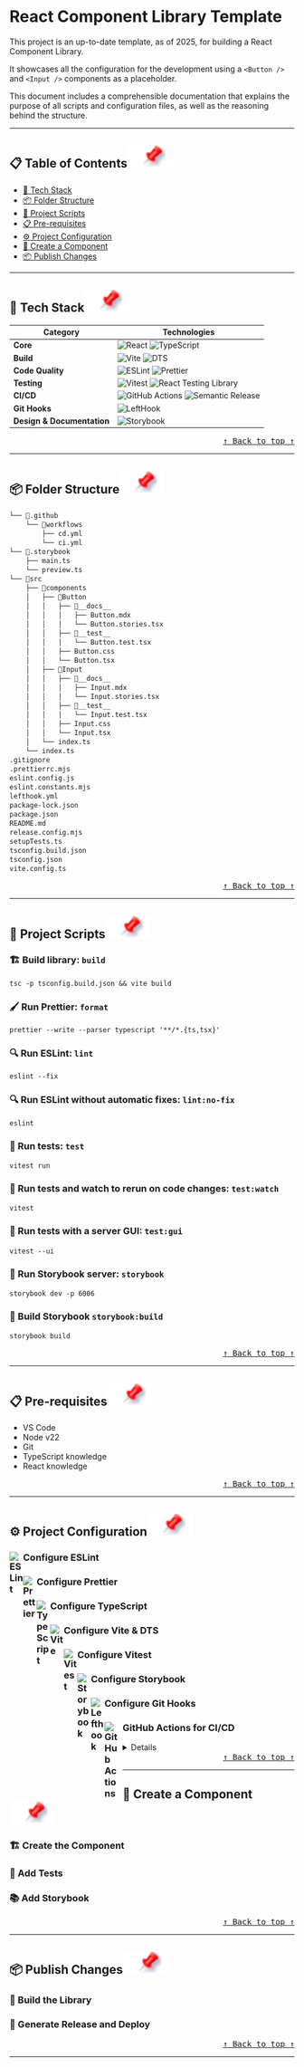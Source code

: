 # React Component Library Template

This project is an up-to-date template, as of 2025, for building a React Component Library.

It showcases all the configuration for the development using a `<Button />` and `<Input />` components as a placeholder.

This document includes a comprehensible documentation that explains the purpose of all scripts and configuration files, as well as the reasoning behind the structure.

---

## 📋 Table of Contents[![](https://raw.githubusercontent.com/aregtech/areg-sdk/master/docs/img/pin.svg)](#-table-of-contents)

- [🔧 Tech Stack](#-tech-stack)
- [📦 Folder Structure](#-folder-structure)
- [📜 Project Scripts](#-project-scripts)
- [📋 Pre-requisites](#-pre-requisites)
- [⚙️ Project Configuration](#-project-configuration)
- [🌟 Create a Component](#-create-a-component)
- [📦 Publish Changes](#-publish-changes)

---

## 🔧 Tech Stack[![](https://raw.githubusercontent.com/aregtech/areg-sdk/master/docs/img/pin.svg)](#-tech-stack)

| Category                   | Technologies                                                                                                                                                                                                                                                    |
| -------------------------- | --------------------------------------------------------------------------------------------------------------------------------------------------------------------------------------------------------------------------------------------------------------- |
| **Core**                   | ![React](https://img.shields.io/badge/React_19-61DAFB?style=for-the-badge&logo=react&logoColor=white) ![TypeScript](https://img.shields.io/badge/TypeScript-3178C6?style=for-the-badge&logo=typescript&logoColor=white)                                         |
| **Build**                  | ![Vite](https://img.shields.io/badge/Vite-646CFF?style=for-the-badge&logo=vite&logoColor=white) ![DTS](https://img.shields.io/badge/Vite_DTS-646CFF?style=for-the-badge)                                                                                        |
| **Code Quality**           | ![ESLint](https://img.shields.io/badge/ESLint_9-4B32C3?style=for-the-badge&logo=eslint&logoColor=white) ![Prettier](https://img.shields.io/badge/Prettier-F7B93E?style=for-the-badge&logo=prettier&logoColor=white)                                             |
| **Testing**                | ![Vitest](https://img.shields.io/badge/Vitest-6E9F18?style=for-the-badge&logo=vitest&logoColor=white) ![React Testing Library](https://img.shields.io/badge/React_Testing_Library-E33332?style=for-the-badge&logo=testinglibrary&logoColor=white)               |
| **CI/CD**                  | ![GitHub Actions](https://img.shields.io/badge/GitHub_Actions-2088FF?style=for-the-badge&logo=githubactions&logoColor=white) ![Semantic Release](https://img.shields.io/badge/Semantic_Release-494949?style=for-the-badge&logo=semanticrelease&logoColor=white) |
| **Git Hooks**              | ![LeftHook](https://img.shields.io/badge/LeftHook-FF1E1E?style=for-the-badge&logo=lefthook&logoColor=white)                                                                                                                                                     |
| **Design & Documentation** | ![Storybook](https://img.shields.io/badge/Storybook-FF4785?style=for-the-badge&logo=storybook&logoColor=white)                                                                                                                                                  |

<div align="right"><kbd><a href="#-table-of-contents">↑ Back to top ↑</a></kbd></div>

---

## 📦 Folder Structure[![](https://raw.githubusercontent.com/aregtech/areg-sdk/master/docs/img/pin.svg)](#-folder-structure)

```
└── 📁.github
    └── 📁workflows
        ├── cd.yml
        └── ci.yml
└── 📁.storybook
    ├── main.ts
    └── preview.ts
└── 📁src
    ├── 📁components
    │   ├── 📁Button
    │   │   ├── 📁__docs__
    │   │   │   ├── Button.mdx
    │   │   │   └── Button.stories.tsx
    │   │   ├── 📁__test__
    │   │   │   └── Button.test.tsx
    │   │   ├── Button.css
    │   │   └── Button.tsx
    │   ├── 📁Input
    │   │   ├── 📁__docs__
    │   │   │   ├── Input.mdx
    │   │   │   └── Input.stories.tsx
    │   │   ├── 📁__test__
    │   │   │   └── Input.test.tsx
    │   │   ├── Input.css
    │   │   └── Input.tsx
    │   └── index.ts
    └── index.ts
.gitignore
.prettierrc.mjs
eslint.config.js
eslint.constants.mjs
lefthook.yml
package-lock.json
package.json
README.md
release.config.mjs
setupTests.ts
tsconfig.build.json
tsconfig.json
vite.config.ts
```

<div align="right"><kbd><a href="#-table-of-contents">↑ Back to top ↑</a></kbd></div>

---

## 📜 Project Scripts[![](https://raw.githubusercontent.com/aregtech/areg-sdk/master/docs/img/pin.svg)](#-project-scripts)

### 🏗️ Build library: `build`

```
tsc -p tsconfig.build.json && vite build
```

### 🖌️ Run Prettier: `format`

```
prettier --write --parser typescript '**/*.{ts,tsx}'
```

### 🔍 Run ESLint: `lint`

```
eslint --fix
```

### 🔍 Run ESLint without automatic fixes: `lint:no-fix`

```
eslint
```

### 🧪 Run tests: `test`

```
vitest run
```

### 🧪 Run tests and watch to rerun on code changes: `test:watch`

```
vitest
```

### 🧪 Run tests with a server GUI: `test:gui`

```
vitest --ui
```

### 📖 Run Storybook server: `storybook`

```
storybook dev -p 6006
```

### 📖 Build Storybook `storybook:build`

```
storybook build
```

<div align="right"><kbd><a href="#-table-of-contents">↑ Back to top ↑</a></kbd></div>

---

## 📋 Pre-requisites[![](https://raw.githubusercontent.com/aregtech/areg-sdk/master/docs/img/pin.svg)](#-pre-requisites)

- VS Code
- Node v22
- Git
- TypeScript knowledge
- React knowledge

<div align="right"><kbd><a href="#-table-of-contents">↑ Back to top ↑</a></kbd></div>

---

## ⚙️ Project Configuration[![](https://raw.githubusercontent.com/aregtech/areg-sdk/master/docs/img/pin.svg)](#-project-configuration)

### Configure ESLint <img src="https://cdn.simpleicons.org/eslint/000/4B32C3" alt="ESLint" align=left width=24>

### Configure Prettier <img src="https://cdn.simpleicons.org/prettier/000/F7B93E" alt="Prettier" align=left width=24>

### Configure TypeScript <img src="https://cdn.simpleicons.org/typescript/000/3178C6" alt="TypeScript" align=left width=24>

### Configure Vite & DTS <img src="https://cdn.simpleicons.org/vite/000/646CFF" alt="Vite" align=left width=24>

### Configure Vitest <img src="https://cdn.simpleicons.org/vitest/000/6E9F18" alt="Vitest" align=left width=24>

### Configure Storybook <img src="https://cdn.simpleicons.org/storybook/000/FF4785" alt="Storybook" align=left width=24>

### Configure Git Hooks <img src="https://cdn.simpleicons.org/lefthook/000/FF1E1E" alt="Lefthook" align=left width=24>

### GitHub Actions for CI/CD <img style="margin-right: 8px;" src="https://cdn.simpleicons.org/githubactions/000/2088FF" alt="GitHub Actions" align=left width=24>

<details>
<summary>Details</summary>

- GitHub Workflows
- Semantic Release

</details>

<div align="right"><kbd><a href="#-table-of-contents">↑ Back to top ↑</a></kbd></div>

---

## 🌟 Create a Component[![](https://raw.githubusercontent.com/aregtech/areg-sdk/master/docs/img/pin.svg)](#-create-a-component)

### 🏗️ Create the Component

### 🧪 Add Tests

### 📚 Add Storybook

<div align="right"><kbd><a href="#-table-of-contents">↑ Back to top ↑</a></kbd></div>

---

## 📦 Publish Changes[![](https://raw.githubusercontent.com/aregtech/areg-sdk/master/docs/img/pin.svg)](#-publish-changes)

### 🔨 Build the Library

### 🚀 Generate Release and Deploy

<div align="right"><kbd><a href="#-table-of-contents">↑ Back to top ↑</a></kbd></div>

---

